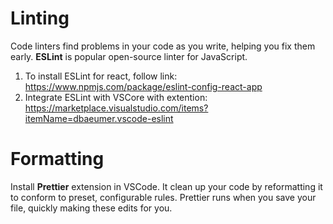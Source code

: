 # Linting
Code linters find problems in your code as you write, helping you fix them early. **ESLint** is popular open-source linter for JavaScript.

1. To install ESLint for react, follow link: https://www.npmjs.com/package/eslint-config-react-app
2. Integrate ESLint with VSCore with extention: https://marketplace.visualstudio.com/items?itemName=dbaeumer.vscode-eslint

# Formatting
Install **Prettier** extension in VSCode. It clean up your code by reformatting it to conform to preset, configurable rules. Prettier runs when you save your file, quickly making these edits for you.
